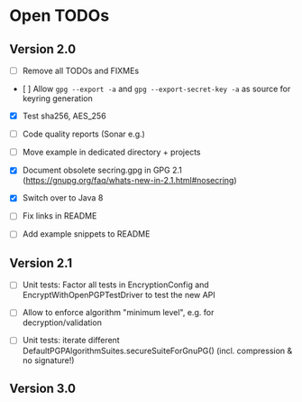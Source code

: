 Open TODOs
=============

Version 2.0
-------------

- [ ] Remove all TODOs and FIXMEs
- [ ] Allow `gpg --export -a` and `gpg --export-secret-key -a`  as source for keyring generation
- [x] Test sha256,  AES_256
- [ ] Code quality reports (Sonar e.g.)
- [ ] Move example in dedicated directory + projects
- [x] Document obsolete secring.gpg in GPG 2.1  (https://gnupg.org/faq/whats-new-in-2.1.html#nosecring)
- [x] Switch over to Java 8
- [ ] Fix links in README
- [ ] Add example snippets to README


Version 2.1
-------------

- [ ] Unit tests: Factor all tests in EncryptionConfig and EncryptWithOpenPGPTestDriver to test the new API
- [ ] Allow to enforce algorithm "minimum level", e.g. for decryption/validation
- [ ] Unit tests: iterate different DefaultPGPAlgorithmSuites.secureSuiteForGnuPG() (incl. compression & no signature!)



Version 3.0
--------------

